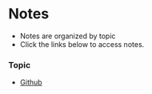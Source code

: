 # Notes

+ Notes are organized by topic
+ Click the links below to access notes.

### Topic

+ [Github](/Notes/January12.md)